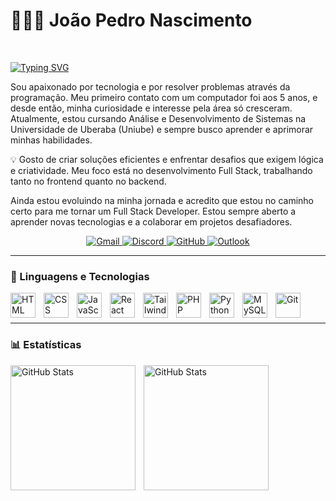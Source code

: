 # 👩🏻‍💻 João Pedro Nascimento

<!-- **`Desenvolvedor FullStack Jr.`** -->

</br>

<a href="https://git.io/typing-svg"><img src="https://readme-typing-svg.demolab.com?font=Fira+Code&duration=3000&pause=1000&color=F77313&width=435&height=30&lines=Bem+vindo!+%3A);Me+chamo+Jo%C3%A3o+Pedro.;Tenho+21+anos.;Analista+e+Dev.+de+Sistemas." alt="Typing SVG" /></a>

Sou apaixonado por tecnologia e por resolver problemas através da programação. Meu primeiro contato com um computador foi aos 5 anos, e desde então, minha curiosidade e interesse pela área só cresceram. Atualmente, estou cursando Análise e Desenvolvimento de Sistemas na Universidade de Uberaba (Uniube) e sempre busco aprender e aprimorar minhas habilidades.

💡 Gosto de criar soluções eficientes e enfrentar desafios que exigem lógica e criatividade. Meu foco está no desenvolvimento Full Stack, trabalhando tanto no frontend quanto no backend.

Ainda estou evoluindo na minha jornada e acredito que estou no caminho certo para me tornar um Full Stack Developer. Estou sempre aberto a aprender novas tecnologias e a colaborar em projetos desafiadores.

<p align="center">
    <a href="https://mail.google.com/mail/?view=cm&fs=1&to=joaopbnascimento1@gmail.com&su=Assunto%20do%20Email&body=Olá,%20quero%20mais%20informações.">
        <img 
            alt="Gmail" 
            title="Enviar um E-mail" 
            src="https://img.shields.io/badge/Gmail-D14836?style=for-the-badge&logo=gmail&logoColor=white"
        />
    </a>
    <a href="https://discord.com/users/269941397765750796">
        <img 
            alt="Discord" 
            title="Enviar uma mensagem" 
            src="https://img.shields.io/badge/Discord-2858fb?style=for-the-badge&logo=discord&logoColor=white"
        />
    </a> 
    <a href="https://github.com/joaopedrobn">
        <img 
            alt="GitHub" 
            title="Meu GitHub" 
            src="https://img.shields.io/badge/GitHub-100000?style=for-the-badge&logo=github&logoColor=white"
        />
    </a>
                <a href="https://outlook.live.com/owa/?path=/mail/action/compose&to=joaopbnascimento1@gmail.com&subject=Assunto%20do%20Email&body=Olá,%20quero%20mais%20informações.">
        <img 
            alt="Outlook" 
            title="Enviar um E-mail" 
            src="https://img.shields.io/badge/Microsoft_Outlook-0078D4?style=for-the-badge&logo=microsoft-outlook&logoColor=white"
        />
    </a>
</p>


---

### 🤖 Linguagens e Tecnologias


<img 
    align="left" 
    alt="HTML"
    title="HTML" 
    width="40px" 
    style="padding-right: 10px;" 
    src="https://cdn.jsdelivr.net/gh/devicons/devicon@latest/icons/html5/html5-original.svg" 
/>
<img 
    align="left" 
    alt="CSS" 
    title="CSS"
    width="40px" 
    style="padding-right: 10px;" 
    src="https://cdn.jsdelivr.net/gh/devicons/devicon@latest/icons/css3/css3-original.svg" 
/>
<img 
    align="left" 
    alt="JavaScript" 
    title="JavaScript"
    width="40px" 
    style="padding-right: 10px;" 
    src="https://cdn.jsdelivr.net/gh/devicons/devicon@latest/icons/javascript/javascript-original.svg" 
/>

<!--  
<img 
    align="left" 
    alt="TypeScript"
    title="TypeScript" 
    width="40px" 
    style="padding-right: 10px;" 
    src="https://cdn.jsdelivr.net/gh/devicons/devicon@latest/icons/typescript/typescript-original.svg" 
/>
-->

<img 
    align="left" 
    alt="React"
    title="React" 
    width="40px" 
    style="padding-right: 10px;" 
    src="https://cdn.jsdelivr.net/gh/devicons/devicon@latest/icons/react/react-original.svg" 
/>

<!--  
<img 
    align="left" 
    alt="Next.js" 
    title="Next.js"
    width="40px" 
    style="padding-right: 10px;" 
    src="https://cdn.jsdelivr.net/gh/devicons/devicon@latest/icons/nextjs/nextjs-original.svg" 
/>
-->

<!--  
<img 
    align="left" 
    alt="Bootstrap"
    title="Bootstrap" 
    width="40px" 
    style="padding-right: 10px;" 
    src="https://cdn.jsdelivr.net/gh/devicons/devicon@latest/icons/bootstrap/bootstrap-original.svg" 
/>
-->

<img 
    align="left" 
    alt="Tailwind" 
    title="Tailwind"
    width="40px" 
    style="padding-right: 10px;" 
    src="https://cdn.jsdelivr.net/gh/devicons/devicon@latest/icons/tailwindcss/tailwindcss-original.svg" 
/>

<!--  
<img 
    align="left" 
    alt="SASS" 
    title="SASS"
    width="40px" 
    style="padding-right: 10px;" 
    src="https://cdn.jsdelivr.net/gh/devicons/devicon@latest/icons/sass/sass-original.svg" 
/>
-->

<img 
    align="left" 
    alt="PHP" 
    title="PHP"
    width="40px" 
    style="padding-right: 10px;" 
    src="https://cdn.jsdelivr.net/gh/devicons/devicon@latest/icons/php/php-original.svg" 
/>

<!--  
<img 
    align="left" 
    alt="Laravel" 
    title="Laravel"
    width="40px" 
    style="padding-right: 10px;" 
    src="https://cdn.jsdelivr.net/gh/devicons/devicon@latest/icons/laravel/laravel-original.svg" 
/>
-->

<!--  
<img 
    align="left" 
    alt="JQuery" 
    title="JQuery"
    width="40px" 
    style="padding-right: 10px;" 
    src="https://cdn.jsdelivr.net/gh/devicons/devicon@latest/icons/jquery/jquery-original.svg" 
/>
-->

<img 
    align="left" 
    alt="Python" 
    title="Python"
    width="40px" 
    style="padding-right: 10px;" 
    src="https://cdn.jsdelivr.net/gh/devicons/devicon@latest/icons/python/python-original.svg" 
/>

<img 
    align="left" 
    alt="MySQL" 
    title="MySQL"
    width="40px" 
    style="padding-right: 10px;" 
    src="https://cdn.jsdelivr.net/gh/devicons/devicon@latest/icons/mysql/mysql-original.svg" 
/>

<img 
    align="left" 
    alt="Git" 
    title="Git"
    width="40px" 
    style="padding-right: 10px;" 
    src="https://cdn.jsdelivr.net/gh/devicons/devicon@latest/icons/git/git-original.svg" 
/>


<br/>
<br/>

---

### 📊 Estatísticas

<p>
  <img 
    align="left" 
    alt="GitHub Stats" 
    height="200" 
    style="padding-right: 10px;" 
    src="https://github-readme-stats.vercel.app/api?username=joaopedrobn&show_icons=true&theme=transparent&include_all_commits=true&locale=pt-br" 
  />

<img 
      align="left" 
      alt="GitHub Stats" 
      height="200"
      src="https://github-readme-stats.vercel.app/api/top-langs/?username=joaopedrobn&theme=transparent&layout=compact&custom_title=Linguagens&langs_count=10" 
  />

</p>
